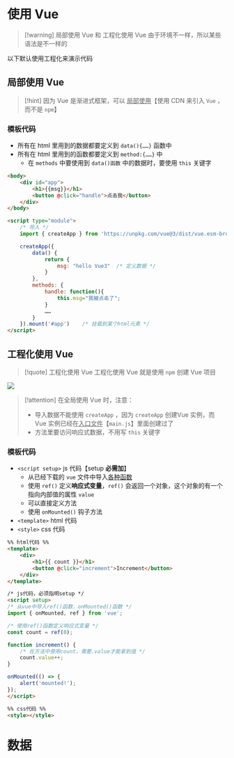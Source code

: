 # 使用 Vue
>[!warning] 局部使用 Vue 和 工程化使用 Vue 由于环境不一样，所以某些语法是不一样的

以下默认使用工程化来演示代码

## 局部使用 Vue
>[!hint] 因为 Vue 是渐进式框架，可以 <u>局部使用</u>【使用 CDN 来引入 `Vue` ，而不是 `npm`】

### 模板代码
- 所有在 html 里用到的数据都要定义到 `data(){……}` 函数中
- 所有在 html 里用到的函数都要定义到 `method:{……}` 中
	- 在 `methods` 中要使用到 `data()函数` 中的数据时，要使用 `this` 关键字

```html
<body>
	<div id="app">
		<h1>{{msg}}</h1>
		<button @click="handle">点击我</button>
	</div>
</body>

<script type="module">
	/* 导入 */
	import { createApp } from 'https://unpkg.com/vue@3/dist/vue.esm-browser.js'   

	createApp({  
		data() {   
			return {     
				msg: "hello Vue3"  /* 定义数据 */
			}
		},
		methods: {
			handle: function(){
				this.msg="我被点击了";
			}
			……
		}
	}).mount('#app')    /* 挂载到某个html元素 */
</script>
```

## 工程化使用 Vue
>[!quote] 工程化使用 Vue
>工程化使用 Vue 就是使用 `npm` 创建 Vue 项目

![](https://obsidian-1307744200.cos.ap-guangzhou.myqcloud.com/%E5%9B%BE%E7%89%87/202404191850072.png)

>[!attention] 在全局使用 Vue 时，注意：
>- 导入数据不能使用 `createApp` ，因为 `createApp` 创建Vue 实例，而 Vue 实例已经在<u>入口文件</u>【`main.js`】里面创建过了
>- 方法里要访问响应式数据，不用写 `this` 关键字

### 模板代码
- `<script setup>` js 代码【setup **必需加**】
	- 从已经下载的 `vue` 文件中导入<u>各种函数</u>
	- 使用 `ref()` 定义**响应式变量**，`ref()` 会返回一个对象，这个对象的有一个指向内部值的属性 `value`
	- 可以直接定义方法
	- 使用 `onMounted()` 钩子方法
- `<template>` html 代码
- `<style>` css 代码

```html
%% html代码 %%
<template>
    <div>
        <h1>{{ count }}</h1>
        <button @click="increment">Increment</button>
    </div>
</template>

/* js代码，必须指明setup */
<script setup>    
/* 从vue中导入ref()函数，onMounted()函数 */
import { onMounted, ref } from 'vue';   

/* 使用ref()函数定义响应式变量 */
const count = ref(0);      

function increment() {
	/* 在方法中使用count，需要.value才能拿到值 */
    count.value++;    
}

onMounted(() => {
    alert('mounted!');
});
</script>

%% css代码 %%
<style></style>
```

# 数据